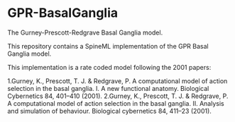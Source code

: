 # GPR-BasalGanglia
The Gurney-Prescott-Redgrave Basal Ganglia model.

This repository contains a SpineML implementation of the GPR Basal Ganglia model.

This implementation is a rate coded model following the 2001 papers:

1.Gurney, K., Prescott, T. J. & Redgrave, P. A computational model of action selection in the basal ganglia. I. A new functional anatomy. Biological Cybernetics 84, 401–410 (2001).
2.Gurney, K., Prescott, T. J. & Redgrave, P. A computational model of action selection in the basal ganglia. II. Analysis and simulation of behaviour. Biological cybernetics 84, 411–23 (2001).

